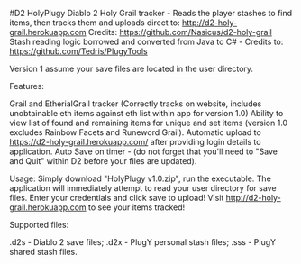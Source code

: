 #D2 HolyPlugy
Diablo 2 Holy Grail tracker - Reads the player stashes to find items, then tracks them and uploads direct to: 
http://d2-holy-grail.herokuapp.com
Credits: https://github.com/Nasicus/d2-holy-grail
Stash reading logic borrowed and converted from Java to C# - Credits to: https://github.com/Tedris/PlugyTools

Version 1 assume your save files are located in the user directory.

Features:

Grail and EtherialGrail tracker (Correctly tracks on website, includes unobtainable eth items against eth list within app for version 1.0)
Ability to view list of found and remaining items for unique and set items (version 1.0 excludes Rainbow Facets and Runeword Grail).
Automatic upload to https://d2-holy-grail.herokuapp.com/ after providing login details to application. 
Auto Save on timer - (do not forget that you'll need to "Save and Quit" within D2 before your files are updated).

Usage:
Simply download "HolyPlugy v1.0.zip", run the executable. The application will immediately attempt to read your user directory for save files.
Enter your credentials and click save to upload!
Visit http://d2-holy-grail.herokuapp.com to see your items tracked!


Supported files:

.d2s - Diablo 2 save files;
.d2x - PlugY personal stash files;
.sss - PlugY shared stash files.
